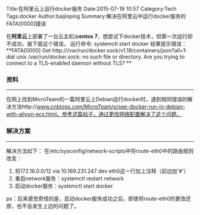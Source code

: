 Title:在阿里云上运行docker服务
Date:2015-07-19 10:57
Category:Tech
Tags:docker
Author:baijinping
Summary:解决在阿里云中运行docker服务的FATA[0000]错误


在**阿里云**上部署了一台云主机(**centos 7**，想尝试下docker技术，但第一次运行却不成功，报下面这个错误。
运行命令: systemctl start docker
结果提示错误：**FATA[0000] Get http:///var/run/docker.sock/v1.18/containers/json?all=1: dial unix /var/run/docker.sock: no such file or directory. Are you trying to connect to a TLS-enabled daemon without TLS? **


### 资料
------

在网上找到MicroTeam的一篇阿里云上Debian运行docker时，遇到相同错误的解决方法http://www.cnblogs.com/MicroTeam/p/see-docker-run-in-debian-with-aliyun-ecs.html。参考这篇帖子，通过更改网络配置解决了这个问题。


### 解决方案
------

解决方法如下：
在/etc/sysconfig/network-scripts中将route-eth0中的路由规则改变：

1. 将172.16.0.0/12 via 10.169.231.247 dev eth0这一行加上注释（前边加'#'）
2. 重启network服务：systemctl restart network
3. 启动docker服务：systemctl start docker


ps：后来感觉奇怪的是，启动docker服务成功之后，即使将route-eth0的更改还原，也不会发生上边的问题了。



